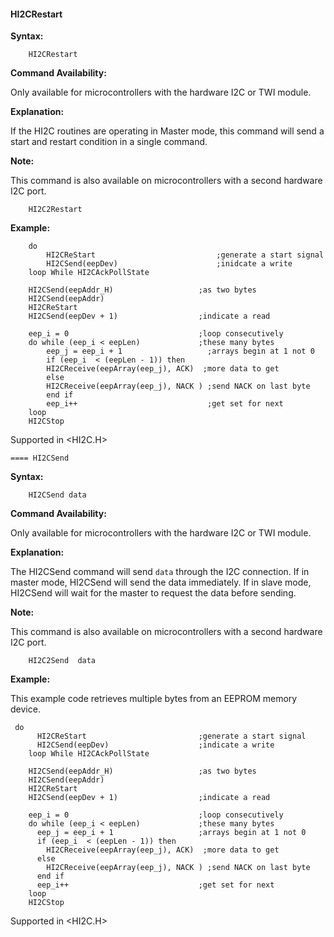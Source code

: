 <div class="section">

<div class="titlepage">

<div>

<div>

#### <span id="hi2crestart"></span>HI2CRestart

</div>

</div>

</div>

<span class="strong">**Syntax:**</span>

``` screen
    HI2CRestart
```

<span class="strong">**Command Availability:**</span>

Only available for microcontrollers with the hardware I2C or TWI module.

<span class="strong">**Explanation:**</span>

If the HI2C routines are operating in Master mode, this command will
send a start and restart condition in a single command.

<span class="strong">**Note:**</span>

This command is also available on microcontrollers with a second
hardware I2C port.

``` screen
    HI2C2Restart
```

<span class="strong">**Example:**</span>

``` screen
    do
        HI2CReStart                           ;generate a start signal
        HI2CSend(eepDev)                      ;inidcate a write
    loop While HI2CAckPollState

    HI2CSend(eepAddr_H)                   ;as two bytes
    HI2CSend(eepAddr)
    HI2CReStart
    HI2CSend(eepDev + 1)                  ;indicate a read

    eep_i = 0                             ;loop consecutively
    do while (eep_i < eepLen)             ;these many bytes
        eep_j = eep_i + 1                   ;arrays begin at 1 not 0
        if (eep_i  < (eepLen - 1)) then
        HI2CReceive(eepArray(eep_j), ACK)  ;more data to get
        else
        HI2CReceive(eepArray(eep_j), NACK ) ;send NACK on last byte
        end if
        eep_i++                             ;get set for next
    loop
    HI2CStop
```

Supported in &lt;HI2C.H&gt;

``` literallayout
==== HI2CSend
```

<span class="strong">**Syntax:**</span>

``` screen
    HI2CSend data
```

<span class="strong">**Command Availability:**</span>

Only available for microcontrollers with the hardware I2C or TWI module.

<span class="strong">**Explanation:**</span>

The HI2CSend command will send `data` through the I2C connection. If in
master mode, HI2CSend will send the data immediately. If in slave mode,
HI2CSend will wait for the master to request the data before sending.

<span class="strong">**Note:**</span>

This command is also available on microcontrollers with a second
hardware I2C port.

``` screen
    HI2C2Send  data
```

<span class="strong">**Example:**</span>

This example code retrieves multiple bytes from an EEPROM memory device.

``` screen
 do
      HI2CReStart                         ;generate a start signal
      HI2CSend(eepDev)                    ;indicate a write
    loop While HI2CAckPollState

    HI2CSend(eepAddr_H)                   ;as two bytes
    HI2CSend(eepAddr)
    HI2CReStart
    HI2CSend(eepDev + 1)                  ;indicate a read

    eep_i = 0                             ;loop consecutively
    do while (eep_i < eepLen)             ;these many bytes
      eep_j = eep_i + 1                   ;arrays begin at 1 not 0
      if (eep_i  < (eepLen - 1)) then
        HI2CReceive(eepArray(eep_j), ACK)  ;more data to get
      else
        HI2CReceive(eepArray(eep_j), NACK ) ;send NACK on last byte
      end if
      eep_i++                             ;get set for next
    loop
    HI2CStop
```

Supported in &lt;HI2C.H&gt;

</div>
